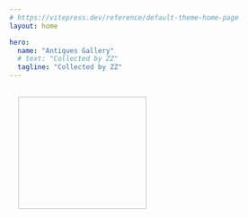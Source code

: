 ```yaml
---
# https://vitepress.dev/reference/default-theme-home-page
layout: home

hero:
  name: "Antiques Gallery"
  # text: "Collected by ZZ"
  tagline: "Collected by ZZ"
---
```


<script setup>
  import { ref, onMounted } from 'vue';

  console.log('trial 8')
  const galleryImages = import.meta.glob('./public/gallery/*.{jpg,jpeg,png}',{eager: true, as: 'url'});

  const galleryData = ref([]);
  onMounted(async () => {
    galleryData.value = await Promise.all(Object.entries(galleryImages).map(async ([path, url]) => {
      console.log('picture')
      console.log(path)
      console.log(url)
      const tagFilePath = url.replace(/(jpg|jpeg|png)$/i,'txt').replace(/\.\./g, '/antiques-gallery');
      console.log(tagFilePath)
      let tags = '';
      try {
        const response = await fetch(tagFilePath);
        tags = await response.text();
      } catch (error) {
        console.error(`Error fetching tags for ${url}:`, error);
      }
      return { url, tags: tags || 'untagged' };
    }));
  });
  // onMounted(async () => {
  //   const imageContext = import.meta.glob('/public/assets/gallery/*.{jpg,jpeg,png}', { eager: true, as: 'url' });
    
  //   galleryData.value = await Promise.all(
  //     Object.entries(imageContext).map(async ([path, url]) => {
  //       const imageName = path.split('/').pop();
  //       const tagFileName = imageName.replace(/\.(jpg|jpeg|png)$/i, '.txt');
  //       const tagFilePath = `/assets/gallery/${tagFileName}`;
        
  //       let tags = '';
  //       try {
  //         const response = await fetch(tagFilePath);
  //         tags = await response.text();
  //       } catch (error) {
  //         console.error(`Error fetching tags for ${imageName}:`, error);
  //       }
        
  //       return { url, tags: tags || 'untagged' };
  //     })
  //   );
  // });



  // const images = [
  //   'https://drive.google.com/thumbnail?id=1NYBJZniY1bADgUzlbpqs1u1KtrtXSZYY&sz=w1000',
  //   'https://drive.google.com/thumbnail?id=150J0beW4TMSAXg4bxgBQcCz3giyffDca&sz=w1000',
  //   'https://drive.google.com/thumbnail?id=1d959MKRCU_bZ-h4ZQLMhgRTWpZVOf8UI&sz=w1000'
  //     ];
</script>

<div class="gallery-container">
 <div v-for="(image, index) in galleryData" :key="index" class="gallery-image">
    <img :src="image.url" />
    <p>{{ image.tags }}</p>
  </div>
  <!-- <img v-for="(image, index) in images" :key="index" :src="image" alt="Google Drive Image"> -->
</div>

<style>
.gallery-container {
  display: grid;
  grid-template-columns: repeat(auto-fill, minmax(200px, 1fr));
  gap: 1rem;
  padding: 1rem;
}

.gallery-image {
  position: relative;
  overflow: hidden;
}

.gallery-image img {
  width: 100%;
  height: 200px;
  object-fit: cover;
}

.gallery-image:hover img {
  opacity: 0.5;
}

.gallery-image p {
  position: absolute;
  top: 0;
  left: 0;
  right: 0;
  bottom: 0;
  opacity: 0;
  padding: 1rem;
}

.gallery-image:hover p {
  opacity: 1;
}

</style>
